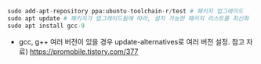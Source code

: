 
```python
sudo add-apt-repository ppa:ubuntu-toolchain-r/test # 패키지 업그레이드 
sudo apt update # 패키지가 업그레이드됨에 따라, 설치 가능한 패키지 리스트를 최신화
sudo apt install gcc-9
```


- gcc, g++ 여러 버전이 있을 경우 update-alternatives로 여러 버전 설정.
참고 자료) https://promobile.tistory.com/377
